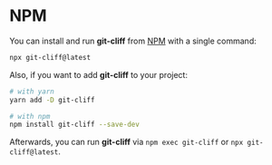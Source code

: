 # NPM

You can install and run **git-cliff** from [NPM](https://www.npmjs.com/package/git-cliff) with a single command:

```bash
npx git-cliff@latest
```

Also, if you want to add **git-cliff** to your project:

```bash
# with yarn
yarn add -D git-cliff

# with npm
npm install git-cliff --save-dev
```

Afterwards, you can run **git-cliff** via `npm exec git-cliff` or `npx git-cliff@latest`.
